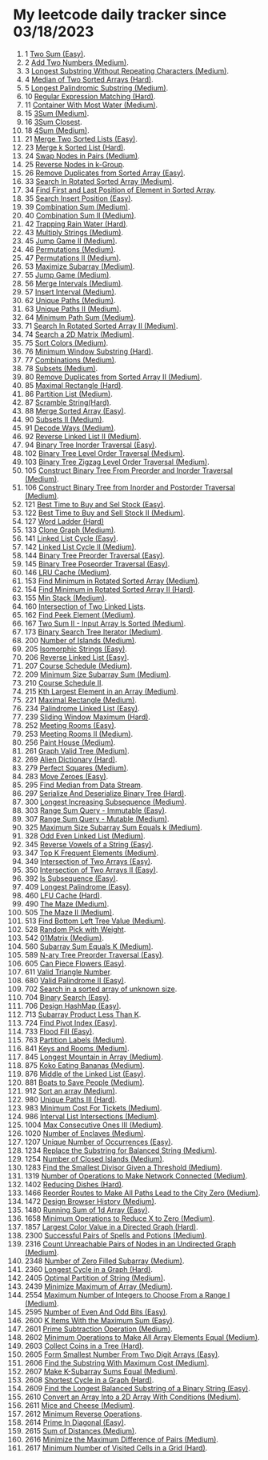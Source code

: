 # My leetcode daily tracker since 03/18/2023
1. 1 [Two Sum (Easy)](https://github.com/calebhuangsea/Leetcode/tree/main/leetcode/src/E1TwoSum).
2. 2 [Add Two Numbers (Medium)](https://github.com/calebhuangsea/Leetcode/tree/main/leetcode/src/M2AddTwoNumbers).
3. 3 [Longest Substring Without Repeating Characters (Medium)](https://github.com/calebhuangsea/Leetcode/tree/main/leetcode/src/M3LongestSubstringWithoutRepeatingCharacters).
4. 4 [Median of Two Sorted Arrays (Hard)](https://github.com/calebhuangsea/Leetcode/tree/main/leetcode/src/H4MedianOfTwoSortedArrays).
5. 5 [Longest Palindromic Substring (Medium)](https://github.com/calebhuangsea/Leetcode/tree/main/leetcode/src/M5LongestPalindromicSubstring).
6. 10 [Regular Expression Matching (Hard)](https://github.com/calebhuangsea/Leetcode/tree/main/leetcode/src/H10RegularExpressionMatching).
7. 11 [Container With Most Water (Medium)](https://github.com/calebhuangsea/Leetcode/tree/main/leetcode/src/M11ContainerWithMostWater).
8. 15 [3Sum (Medium)](https://github.com/calebhuangsea/Leetcode/tree/main/leetcode/src/M15_3Sum).
9. 16 [3Sum Closest](https://github.com/calebhuangsea/Leetcode/tree/main/leetcode/src/M16_3SumClosest).
10. 18 [4Sum (Medium)](https://github.com/calebhuangsea/Leetcode/tree/main/leetcode/src/M18_4Sum).
11. 21 [Merge Two Sorted Lists (Easy)](https://github.com/calebhuangsea/Leetcode/tree/main/leetcode/src/E21MergeTwoSortedLists).
12. 23 [Merge k Sorted List (Hard)](https://github.com/calebhuangsea/Leetcode/tree/main/leetcode/src/H23MergeKSortedLists).
13. 24 [Swap Nodes in Pairs (Medium)](https://github.com/calebhuangsea/Leetcode/tree/main/leetcode/src/M24SwapNodesInPairs).
14. 25 [Reverse Nodes in k-Group](https://github.com/calebhuangsea/Leetcode/tree/main/leetcode/src/H25ReverseNodesInK_Groups).
15. 26 [Remove Duplicates from Sorted Array (Easy)](https://github.com/calebhuangsea/Leetcode/tree/main/leetcode/src/E26RemoveDuplicatesFromSortedArray).
16. 33 [Search In Rotated Sorted Array (Medium)](https://github.com/calebhuangsea/Leetcode/tree/main/leetcode/src/M33SearchInRotatedSortedArray).
17. 34 [Find First and Last Position of Element in Sorted Array](https://github.com/calebhuangsea/Leetcode/tree/main/leetcode/src/M34FindFirstAndLastPostionOfElementInSortedArray).
18. 35 [Search Insert Position (Easy)](https://github.com/calebhuangsea/Leetcode/tree/main/leetcode/src/E35SearchInsertPosition).
19. 39 [Combination Sum (Medium)](https://github.com/calebhuangsea/Leetcode/tree/main/leetcode/src/M39CombinationSum).
20. 40 [Combination Sum II (Medium)](https://github.com/calebhuangsea/Leetcode/tree/main/leetcode/src/M40CombinationSumII).
21. 42 [Trapping Rain Water (Hard)](https://github.com/calebhuangsea/Leetcode/tree/main/leetcode/src/H42TrappingRainWater).
22. 43 [Multiply Strings (Medium)](https://github.com/calebhuangsea/Leetcode/tree/main/leetcode/src/M43MultiplyStrings).
23. 45 [Jump Game II (Medium)](https://github.com/calebhuangsea/Leetcode/tree/main/leetcode/src/M45JumpGameII).
24. 46 [Permutations (Medium)](https://github.com/calebhuangsea/Leetcode/tree/main/leetcode/src/M46Permutations).
25. 47 [Permutations II (Medium)](https://github.com/calebhuangsea/Leetcode/tree/main/leetcode/src/M47PermutationsII).
26. 53 [Maximize Subarray (Medium)](https://github.com/calebhuangsea/Leetcode/tree/main/leetcode/src/M53MaximumSubarray).
27. 55 [Jump Game (Medium)](https://github.com/calebhuangsea/Leetcode/tree/main/leetcode/src/M55JumpGame).
28. 56 [Merge Intervals (Medium)](https://github.com/calebhuangsea/Leetcode/tree/main/leetcode/src/M56MergeIntervals).
29. 57 [Insert Interval (Medium)](https://github.com/calebhuangsea/Leetcode/tree/main/leetcode/src/M57InsertInterval).
30. 62 [Unique Paths (Medium)](https://github.com/calebhuangsea/Leetcode/tree/main/leetcode/src/M62UniquePaths).
31. 63 [Unique Paths II (Medium)](https://github.com/calebhuangsea/Leetcode/tree/main/leetcode/src/M63UniquePathsII).
32. 64 [Minimum Path Sum (Medium)](https://github.com/calebhuangsea/Leetcode/tree/main/leetcode/src/M64MinimumPathSum).
33. 71 [Search In Rotated Sorted Array II (Medium)](https://github.com/calebhuangsea/Leetcode/tree/main/leetcode/src/M71SearchInRotatedSortedArrayII).
34. 74 [Search a 2D Matrix (Medium)](https://github.com/calebhuangsea/Leetcode/tree/main/leetcode/src/M74SearchA2DMatrix).
35. 75 [Sort Colors (Medium)](https://github.com/calebhuangsea/Leetcode/tree/main/leetcode/src/M75SortColors).
36. 76 [Minimum Window Substring (Hard)](https://github.com/calebhuangsea/Leetcode/tree/main/leetcode/src/H76MinimumWindowSubstring).
37. 77 [Combinations (Medium)](https://github.com/calebhuangsea/Leetcode/tree/main/leetcode/src/M77Combinations).
38. 78 [Subsets (Medium)](https://github.com/calebhuangsea/Leetcode/tree/main/leetcode/src/M78Subsets).
39. 80 [Remove Duplicates from Sorted Array II (Medium)](https://github.com/calebhuangsea/Leetcode/tree/main/leetcode/src/M80RemoveDuplicatedFromSortedArrayII).
40. 85 [Maximal Rectangle (Hard)](https://github.com/calebhuangsea/Leetcode/tree/main/leetcode/src/H85MaximalRectangle).
41. 86 [Partition List (Medium)](https://github.com/calebhuangsea/Leetcode/tree/main/leetcode/src/MPartitionList).
42. 87 [Scramble String(Hard)](https://github.com/calebhuangsea/Leetcode/tree/main/leetcode/src/H87ScrambleString).
43. 88 [Merge Sorted Array (Easy)](https://github.com/calebhuangsea/Leetcode/tree/main/leetcode/src/E88MergeSodtedArray).
44. 90 [Subsets II (Medium)](https://github.com/calebhuangsea/Leetcode/tree/main/leetcode/src/M90SubsetsII).
45. 91 [Decode Ways (Medium)](https://github.com/calebhuangsea/Leetcode/tree/main/leetcode/src/M91DecodeWays).
46. 92 [Reverse Linked List II (Medium)](https://github.com/calebhuangsea/Leetcode/tree/main/leetcode/src/M92ReverseLinkedListII).
47. 94 [Binary Tree Inorder Traversal (Easy)](https://github.com/calebhuangsea/Leetcode/tree/main/leetcode/src/E94BinaryTreeInorderTraversal).
48. 102 [Binary Tree Level Order Traversal (Medium)](https://github.com/calebhuangsea/Leetcode/tree/main/leetcode/src/M102BinaryTreeLevelOrderTraversal).
49. 103 [Binary Tree Zigzag Level Order Traversal (Medium)](https://github.com/calebhuangsea/Leetcode/tree/main/leetcode/src/M103BinaryTreeZigzagLevelOrderTraversal).
50. 105 [Construct Binary Tree From Preorder and Inorder Traversal (Medium)](https://github.com/calebhuangsea/Leetcode/tree/main/leetcode/src/M105ConstructBinaryTreeFromPreorderAndInorderTraversal).
51. 106 [Construct Binary Tree from Inorder and Postorder Traversal (Medium)](https://github.com/calebhuangsea/Leetcode/tree/main/leetcode/src/M106ConstructBinaryTreefromInorderandPostorderTraversal).
52. 121 [Best Time to Buy and Sel Stock (Easy)](https://github.com/calebhuangsea/Leetcode/tree/main/leetcode/src/E121BestTimeToBuyAndSellStock).
53. 122 [Best Time to Buy and Sell Stock II (Medium)](https://github.com/calebhuangsea/Leetcode/tree/main/leetcode/src/M122BestTimeToBuyAndSellStockII).
54. 127 [Word Ladder (Hard)](https://github.com/calebhuangsea/Leetcode/tree/main/leetcode/src/H127WordLadder)
55. 133 [Clone Graph (Medium)](https://github.com/calebhuangsea/Leetcode/tree/main/leetcode/src/M133CloneGraph).
56. 141 [Linked List Cycle (Easy)](https://github.com/calebhuangsea/Leetcode/tree/main/leetcode/src/E141LinkedListCycle).
57. 142 [Linked List Cycle II (Medium)](https://github.com/calebhuangsea/Leetcode/tree/main/leetcode/src/M142LinkedListCycleII).
58. 144 [Binary Tree Preorder Traversal (Easy)](https://github.com/calebhuangsea/Leetcode/tree/main/leetcode/src/E144BinaryTreePreorderTraversal).
59. 145 [Binary Tree Poseorder Traversal (Easy)](https://github.com/calebhuangsea/Leetcode/tree/main/leetcode/src/E145BinaryTreePostorderTraversal).
60. 146 [LRU Cache (Medium)](https://github.com/calebhuangsea/Leetcode/tree/main/leetcode/src/MLRUCache).
61. 153 [Find Minimum in Rotated Sorted Array (Medium)](https://github.com/calebhuangsea/Leetcode/tree/main/leetcode/src/M153FindMinimuminRotatedSortedArray).
62. 154 [Find Minimum in Rotated Sorted Array II (Hard)](https://github.com/calebhuangsea/Leetcode/tree/main/leetcode/src/H154FindMinimumInRotatedSortedArrayII).
63. 155 [Min Stack (Medium)](https://github.com/calebhuangsea/Leetcode/tree/main/leetcode/src/M155MinStack).
64. 160 [Intersection of Two Linked Lists](https://github.com/calebhuangsea/Leetcode/tree/main/leetcode/src/E160IntersectionOfTwoLinkedLists).
65. 162 [Find Peek Element (Medium)](https://github.com/calebhuangsea/Leetcode/tree/main/leetcode/src/M162FindPeekElement).
66. 167 [Two Sum II - Input Array Is Sorted (Medium)](https://github.com/calebhuangsea/Leetcode/tree/main/leetcode/src/M167TwoSumIIInputArrayIsSorted).
67. 173 [Binary Search Tree Iterator (Medium)](https://github.com/calebhuangsea/Leetcode/tree/main/leetcode/src/M173BinarySearchTreeIterator).
68. 200 [Number of Islands (Medium)](https://github.com/calebhuangsea/Leetcode/tree/main/leetcode/src/M200NumberOfIslands).
69. 205 [Isomorphic Strings (Easy)](https://github.com/calebhuangsea/Leetcode/tree/main/leetcode/src/E205IsomorphicStrings).
70. 206 [Reverse Linked List (Easy)](https://github.com/calebhuangsea/Leetcode/tree/main/leetcode/src/E206ReverseLinkedList).
71. 207 [Course Schedule (Medium)](https://github.com/calebhuangsea/Leetcode/tree/main/leetcode/src/M207CourseSchedule).
72. 209 [Minimum Size Subarray Sum (Medium)](https://github.com/calebhuangsea/Leetcode/tree/main/leetcode/src/M209MinimumSizeSubarraySum).
73. 210 [Course Schedule II](https://github.com/calebhuangsea/Leetcode/tree/main/leetcode/src/M210CourseScheduleII).
74. 215 [Kth Largest Element in an Array (Medium)](https://github.com/calebhuangsea/Leetcode/tree/main/leetcode/src/M215KthLargestElementInAnArray).
75. 221 [Maximal Rectangle (Medium)](https://github.com/calebhuangsea/Leetcode/tree/main/leetcode/src/M221MaximalRectangle).
76. 234 [Palindrome Linked List (Easy)](https://github.com/calebhuangsea/Leetcode/tree/main/leetcode/src/E234PalindromeLinkedList).
77. 239 [Sliding Window Maximum (Hard)](https://github.com/calebhuangsea/Leetcode/tree/main/leetcode/src/H239SlidingWindowMaximum).
78. 252 [Meeting Rooms (Easy)](https://github.com/calebhuangsea/Leetcode/tree/main/leetcode/src/E252MeetingRooms).
79. 253 [Meeting Rooms II (Medium)](https://github.com/calebhuangsea/Leetcode/tree/main/leetcode/src/M253MeetingRoomsII).
80. 256 [Paint House (Medium)](https://github.com/calebhuangsea/Leetcode/tree/main/leetcode/src/M256PaintHouse).
81. 261 [Graph Valid Tree (Medium)](https://github.com/calebhuangsea/Leetcode/tree/main/leetcode/src/M261GraphValidTree).
82. 269 [Alien Dictionary (Hard)](https://github.com/calebhuangsea/Leetcode/tree/main/leetcode/src/H269AlienDictionary).
83. 279 [Perfect Squares (Medium)](https://github.com/calebhuangsea/Leetcode/tree/main/leetcode/src/M279PerfectSquares).
84. 283 [Move Zeroes (Easy)](https://github.com/calebhuangsea/Leetcode/tree/main/leetcode/src/E283MoveZeros).
85. 295 [Find Median from Data Stream](https://github.com/calebhuangsea/Leetcode/tree/main/leetcode/src/H295FindMedianFromDataStream).
86. 297 [Serialize And Deserialize Binary Tree (Hard)](https://github.com/calebhuangsea/Leetcode/tree/main/leetcode/src/H297SerializeAndDeserializeBinaryTree).
87. 300 [Longest Increasing Subsequence (Medium)](https://github.com/calebhuangsea/Leetcode/tree/main/leetcode/src/M300LongestIncreasingSubsequence).
88. 303 [Range Sum Query - Immutable (Easy)](https://github.com/calebhuangsea/Leetcode/tree/main/leetcode/src/E303RangeSumQuery_Immutable).
89. 307 [Range Sum Query - Mutable (Medium)](https://github.com/calebhuangsea/Leetcode/tree/main/leetcode/src/M307RangeSumQueryMutable).
90. 325 [Maximum Size Subarray Sum Equals k (Medium)](https://github.com/calebhuangsea/Leetcode/tree/main/leetcode/src/M325MaximumSizeSubarraySumEqualsK).
91. 328 [Odd Even Linked List (Medium)](https://github.com/calebhuangsea/Leetcode/tree/main/leetcode/src/M328OddEvenLinkedList).
92. 345 [Reverse Vowels of a String (Easy)](https://github.com/calebhuangsea/Leetcode/tree/main/leetcode/src/E345ReverseVowelsOfAString).
93. 347 [Top K Frequent Elements (Medium)](https://github.com/calebhuangsea/Leetcode/tree/main/leetcode/src/M347TopKFrequentElements).
94. 349 [Intersection of Two Arrays (Easy)](https://github.com/calebhuangsea/Leetcode/tree/main/leetcode/src/E349IntersectionofTwoArrays).
95. 350 [Intersection of Two Arrays II (Easy)](https://github.com/calebhuangsea/Leetcode/tree/main/leetcode/src/E350IntersectionofTwoArraysII).
96. 392 [Is Subsequence (Easy)](https://github.com/calebhuangsea/Leetcode/tree/main/leetcode/src/E392IsSubsequence).
97. 409 [Longest Palindrome (Easy)](https://github.com/calebhuangsea/Leetcode/tree/main/leetcode/src/E409LongestPalindrome).
98. 460 [LFU Cache (Hard)](https://github.com/calebhuangsea/Leetcode/tree/main/leetcode/src/H460LFUCache).
99. 490 [The Maze (Medium)](https://github.com/calebhuangsea/Leetcode/tree/main/leetcode/src/M490TheMaze).
100. 505 [The Maze II (Medium)](https://github.com/calebhuangsea/Leetcode/tree/main/leetcode/src/M505TheMazeII).
101. 513 [Find Bottom Left Tree Value (Medium)](https://github.com/calebhuangsea/Leetcode/tree/main/leetcode/src/M513FindBottomLeftTreeValue).
102. 528 [Random Pick with Weight](https://github.com/calebhuangsea/Leetcode/tree/main/leetcode/src/M528RandomPickWithWeight).
103. 542 [01Matrix (Medium)](https://github.com/calebhuangsea/Leetcode/tree/main/leetcode/src/M542_01Matrix).
104. 560 [Subarray Sum Equals K (Medium)](https://github.com/calebhuangsea/Leetcode/tree/main/leetcode/src/M560SubarraySumEqualsK).
105. 589 [N-ary Tree Preorder Traversal (Easy)](https://github.com/calebhuangsea/Leetcode/tree/main/leetcode/src/E589NaryTreePreorderTraversal).
106. 605 [Can Piece Flowers (Easy)](https://github.com/calebhuangsea/Leetcode/tree/main/leetcode/src/E605CanPieceFlowers).
107. 611 [Valid Triangle Number](https://github.com/calebhuangsea/Leetcode/tree/main/leetcode/src/M611ValidTriangleNumber).
108. 680 [Valid Palindrome II (Easy)](https://github.com/calebhuangsea/Leetcode/tree/main/leetcode/src/E680ValidPalindromeII).
109. 702 [Search in a sorted array of unknown size](https://github.com/calebhuangsea/Leetcode/tree/main/leetcode/src/M702SearchInASortedArrayOfUnknownSize).
110. 704 [Binary Search (Easy)](https://github.com/calebhuangsea/Leetcode/tree/main/leetcode/src/E704BinarySearch).
111. 706 [Design HashMap (Easy)](https://github.com/calebhuangsea/Leetcode/tree/main/leetcode/src/E706DesignHashMap).
112. 713 [Subarray Product Less Than K](https://github.com/calebhuangsea/Leetcode/tree/main/leetcode/src/M713SubarrayProductLessThanK).
113. 724 [Find Pivot Index (Easy)](https://github.com/calebhuangsea/Leetcode/tree/main/leetcode/src/E724FindPivotIndex).
114. 733 [Flood Fill (Easy)](https://github.com/calebhuangsea/Leetcode/tree/main/leetcode/src/E733FloodFill).
115. 763 [Partition Labels (Medium)](https://github.com/calebhuangsea/Leetcode/tree/main/leetcode/src/M763PartitionLabels).
116. 841 [Keys and Rooms (Medium)](https://github.com/calebhuangsea/Leetcode/tree/main/leetcode/src/M841KeysAndRooms).
117. 845 [Longest Mountain in Array (Medium)](https://github.com/calebhuangsea/Leetcode/tree/main/leetcode/src/M845LongestMountainInArray).
118. 875 [Koko Eating Bananas (Medium)](https://github.com/calebhuangsea/Leetcode/tree/main/leetcode/src/M875KokoEatingBananas).
119. 876 [Middle of the Linked List (Easy)](https://github.com/calebhuangsea/Leetcode/tree/main/leetcode/src/E876MiddleoftheLinkedList).
120. 881 [Boats to Save People (Medium)](https://github.com/calebhuangsea/Leetcode/tree/main/leetcode/src/M881BoatsToSavePeople).
121. 912 [Sort an array (Medium)](https://github.com/calebhuangsea/Leetcode/tree/main/leetcode/src/M912SortAnArray).
122. 980 [Unique Paths III (Hard)](https://github.com/calebhuangsea/Leetcode/tree/main/leetcode/src/H980UniquePathsIII).
123. 983 [Minimum Cost For Tickets (Medium)](https://github.com/calebhuangsea/Leetcode/tree/main/leetcode/src/M983MinimumCostForTickets).
124. 986 [Interval List Intersections (Medium)](https://github.com/calebhuangsea/Leetcode/tree/main/leetcode/src/M986IntervalListIntersections).
125. 1004 [Max Consecutive Ones III (Medium)](https://github.com/calebhuangsea/Leetcode/tree/main/leetcode/src/M1004MaxConsecutiveOnesIII).
126. 1020 [Number of Enclaves (Medium)](https://github.com/calebhuangsea/Leetcode/tree/main/leetcode/src/M1020NumberOfEnclaves).
127. 1207 [Unique Number of Occurrences (Easy)](https://github.com/calebhuangsea/Leetcode/tree/main/leetcode/src/E1207UniqueNumberOfOccurrences).
128. 1234 [Replace the Substring for Balanced String (Medium)](https://github.com/calebhuangsea/Leetcode/tree/main/leetcode/src/M1234ReplaceTheSubstringForBalancedString).
129. 1254 [Number of Closed Islands (Medium)](https://github.com/calebhuangsea/Leetcode/tree/main/leetcode/src/M1254NumberOfClosedIsland).
130. 1283 [Find the Smallest Divisor Given a Threshold (Medium)](https://github.com/calebhuangsea/Leetcode/tree/main/leetcode/src/M1283FindTheSmallestDivisorGivenAThreshold).
131. 1319 [Number of Operations to Make Network Connected (Medium)](https://github.csom/calebhuangsea/Leetcode/tree/main/leetcode/src/M1319NumberOfOperationsToMakeNetworkConnected).
132. 1402 [Reducing Dishes (Hard)](https://github.com/calebhuangsea/Leetcode/tree/main/leetcode/src/H1402ReducingDishes).
133. 1466 [Reorder Routes to Make All Paths Lead to the City Zero (Medium)](https://github.com/calebhuangsea/Leetcode/tree/main/leetcode/src/M1466ReorderRoutesToMakeAllPathsLeadToTheCityZero).
134. 1472 [Design Browser History (Medium)](https://github.com/calebhuangsea/Leetcode/tree/main/leetcode/src/M1472DesignBrowserHistory).
135. 1480 [Running Sum of 1d Array (Easy)](https://github.com/calebhuangsea/Leetcode/tree/main/leetcode/src/E1480RunningSumOf1dArray).
136. 1658 [Minimum Operations to Reduce X to Zero (Medium)](https://github.com/calebhuangsea/Leetcode/tree/main/leetcode/src/M1658MinimumOperationsToReduceXToZero).
137. 1857 [Largest Color Value in a Directed Graph (Hard)](https://github.com/calebhuangsea/Leetcode/tree/main/leetcode/src/H1857LargestColorValueinaDirectedGraph).
138. 2300 [Successful Pairs of Spells and Potions (Medium)](https://github.com/calebhuangsea/Leetcode/tree/main/leetcode/src/M2300SuccessfulPairsOfSpellsAndPotions).
139. 2316 [Count Unreachable Pairs of Nodes in an Undirected Graph (Medium)](https://github.com/calebhuangsea/Leetcode/tree/main/leetcode/src/M1472DesignBrowserHistory).
140. 2348 [Number of Zero Filled Subarray (Medium)](https://github.com/calebhuangsea/Leetcode/tree/main/leetcode/src/M2316CountUnreachablePairsOfNodesInAnUndirectedGraph).
141. 2360 [Longest Cycle in a Graph (Hard)](https://github.com/calebhuangsea/Leetcode/tree/main/leetcode/src/H2360LongestCycleInAGraph).
142. 2405 [Optimal Partition of String (Medium)](https://github.com/calebhuangsea/Leetcode/tree/main/leetcode/src/M2405OptimalPartitionOfString).
143. 2439 [Minimize Maximum of Array (Medium)](https://github.com/calebhuangsea/Leetcode/tree/main/leetcode/src/M2439MinimizeMaximumOfArray).
144. 2554 [Maximum Number of Integers to Choose From a Range I (Medium)](https://github.com/calebhuangsea/Leetcode/tree/main/leetcode/src/M2554MaximumNumberOfIntegersToChooseFromARangeI).
145. 2595 [Number of Even And Odd Bits (Easy)](https://github.com/calebhuangsea/Leetcode/tree/main/leetcode/src/E2595NumberOfEvenAndOddBits).
146. 2600 [K Items With the Maximum Sum (Easy)](https://github.com/calebhuangsea/Leetcode/blob/main/LCContest/src/Weekly338/Q1.java).
147. 2601 [Prime Subtraction Operation (Medium)](https://github.com/calebhuangsea/Leetcode/blob/main/LCContest/src/Weekly338/Q2.java).
148. 2602 [Minimum Operations to Make All Array Elements Equal (Medium)](https://github.com/calebhuangsea/Leetcode/blob/main/LCContest/src/Weekly338/Q3.java).
149. 2603 [Collect Coins in a Tree (Hard)](https://github.com/calebhuangsea/Leetcode/blob/main/LCContest/src/Weekly338/Q4.java).
150. 2605 [Form Smallest Number From Two Digit Arrays (Easy)](https://github.com/calebhuangsea/Leetcode/blob/main/LCContest/src/Biweekly101/Q1.java).
151. 2606 [Find the Substring With Maximum Cost (Medium)](https://github.com/calebhuangsea/Leetcode/blob/main/LCContest/src/Biweekly101/Q2.java).
152. 2607 [Make K-Subarray Sums Equal (Medium)](https://github.com/calebhuangsea/Leetcode/tree/main/leetcode/src/M2607MakeK_SubarraySumsEqual).
153. 2608 [Shortest Cycle in a Graph (Hard)](https://github.com/calebhuangsea/Leetcode/blob/main/LCContest/src/Biweekly101/Q4.java).
154. 2609 [Find the Longest Balanced Substring of a Binary String (Easy)](https://github.com/calebhuangsea/Leetcode/blob/main/LCContest/src/Weekly339/Q1.java).
155. 2610 [Convert an Array Into a 2D Array With Conditions (Medium)](https://github.com/calebhuangsea/Leetcode/blob/main/LCContest/src/Weekly339/Q2.java).
156. 2611 [Mice and Cheese (Medium)](https://github.com/calebhuangsea/Leetcode/blob/main/LCContest/src/Weekly339/Q3.java).
157. 2612 [Minimum Reverse Operations](https://github.com/calebhuangsea/Leetcode/tree/main/leetcode/src/H2612MinimumReverseOperations).
158. 2614 [Prime In Diagonal (Easy)](https://github.com/calebhuangsea/Leetcode/blob/main/LCContest/src/Weekly340/Q1.java).
159. 2615 [Sum of Distances (Medium)](https://github.com/calebhuangsea/Leetcode/blob/main/LCContest/src/Weekly340/Q2.java).
160. 2616 [Minimize the Maximum Difference of Pairs (Medium)](https://github.com/calebhuangsea/Leetcode/blob/main/LCContest/src/Weekly340/Q3.java).
161. 2617 [Minimum Number of Visited Cells in a Grid (Hard)](https://github.com/calebhuangsea/Leetcode/blob/main/LCContest/src/Weekly340/Q4.java).